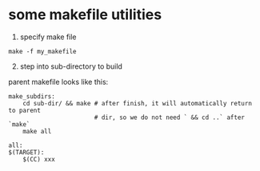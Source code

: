 some makefile utilities
=========================

1. specify make file
  ```shell
  make -f my_makefile
  ```

2. step into sub-directory to build

  parent makefile looks like this:
  ```shell
  make_subdirs:
      cd sub-dir/ && make # after finish, it will automatically return to parent
                          # dir, so we do not need ` && cd ..` after `make`
      make all

  all:
  $(TARGET):
      $(CC) xxx
  ```
